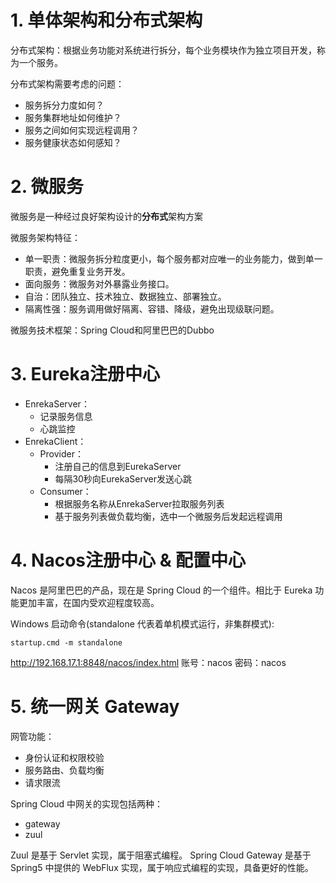 # 1. 单体架构和分布式架构

分布式架构：根据业务功能对系统进行拆分，每个业务模块作为独立项目开发，称为一个服务。

分布式架构需要考虑的问题：

- 服务拆分力度如何？
- 服务集群地址如何维护？
- 服务之间如何实现远程调用？
- 服务健康状态如何感知？

# 2. 微服务

微服务是一种经过良好架构设计的**分布式**架构方案

微服务架构特征：

* 单一职责：微服务拆分粒度更小，每个服务都对应唯一的业务能力，做到单一职责，避免重复业务开发。
* 面向服务：微服务对外暴露业务接口。
* 自治：团队独立、技术独立、数据独立、部署独立。
* 隔离性强：服务调用做好隔离、容错、降级，避免出现级联问题。

微服务技术框架：Spring Cloud和阿里巴巴的Dubbo

# 3. Eureka注册中心

- EnrekaServer：
  - 记录服务信息
  - 心跳监控
- EnrekaClient：
  - Provider：
    - 注册自己的信息到EurekaServer
    - 每隔30秒向EurekaServer发送心跳
  - Consumer：
    - 根据服务名称从EnrekaServer拉取服务列表
    - 基于服务列表做负载均衡，选中一个微服务后发起远程调用

# 4. Nacos注册中心 & 配置中心

Nacos 是阿里巴巴的产品，现在是 Spring Cloud 的一个组件。相比于 Eureka 功能更加丰富，在国内受欢迎程度较高。

Windows 启动命令(standalone 代表着单机模式运行，非集群模式):
```
startup.cmd -m standalone
```

http://192.168.17.1:8848/nacos/index.html
账号：nacos
密码：nacos

# 5. 统一网关 Gateway

网管功能：
- 身份认证和权限校验
- 服务路由、负载均衡
- 请求限流

Spring Cloud 中网关的实现包括两种：
- gateway
- zuul

Zuul 是基于 Servlet 实现，属于阻塞式编程。
Spring Cloud Gateway 是基于 Spring5 中提供的 WebFlux 实现，属于响应式编程的实现，具备更好的性能。

